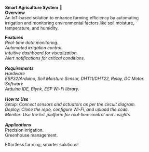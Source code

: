 
__Smart Agriculture System 🌾__ <br>
__Overview__ <br>
An IoT-based solution to enhance farming efficiency by automating irrigation and monitoring environmental factors like soil moisture, temperature, and humidity.<br>

__Features__ <br>
_Real-time data monitoring.<br>
Automated irrigation control.<br>
Intuitive dashboard for visualization.<br>
Alert notifications for critical conditions.<br><br>
__Requirements__ <br>
Hardware<br>
ESP32/Arduino, Soil Moisture Sensor, DHT11/DHT22, Relay, DC Motor.<br>
Software<br>
Arduino IDE, Blynk, ESP Wi-Fi library.<br><br>
__How to Use__ <br>
Setup: Connect sensors and actuators as per the circuit diagram.<br>
Deploy: Clone the repo, configure Wi-Fi, and upload the code.<br>
Monitor: Use the IoT platform for real-time control and insights.<br><br>
__Applications___ <br>
Precision irrigation.<br>
Greenhouse management.<br>


Effortless farming, smarter solutions!<br>


